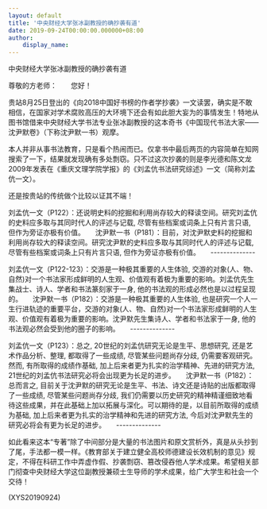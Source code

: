 ```yaml
---
layout: default
title: '中央财经大学张冰副教授的确抄袭有道'
date: 2019-09-24T00:00:00.000000+08:00
author:
    display_name: 
---
```


中央财经大学张冰副教授的确抄袭有道

尊敬的方老师：　　您好！

贵站8月25日登出的《向2018中国好书榜的作者学抄袭》一文读罢，确实是不敢相信，在国家对学术腐败高压的大环境下还会有如此胆大妄为的事情发生！特地从图书馆借来中央财经大学书法专业张冰副教授的这本奇书《中国现代书法大家——沈尹默卷》（下称沈尹默一书）观摩。

本人并非从事书法教育，只是看个热闹而已。仅拿书中最后两页的内容简单在知网搜索了一下，结果就发现确有多处剽窃。只不过这次抄袭的则是李光德和陈文龙2009年发表在《重庆文理学院学报》的《刘孟伉书法研究综述》一文（简称刘孟伉一文）。

还是按贵站的传统做个比较以证其不端！

刘孟伉一文（P122）：还说明史料的挖掘和利用尚存较大的释读空间。研究刘孟伉的史料应多取与其同时代人的评述与记载, 尽管有些档案或词条上只有片言只语, 但作为旁证亦极有价值。　　沈尹默一书（P181）：目前，对沈尹默史料的挖掘和利用尚存较大的释读空间。研究沈尹默的史料应多取与其同时代人的评述与记载, 尽管有些档案或词条上只有片言只语, 但作为旁证亦极有价值。　　--------------

刘孟伉一文（P122-123）：交游是一种极其重要的人生体验, 交游的对象(人、物、自然)对一个书法家形成鲜明的人生观、价值观有着极为重要的影响。刘孟伉先生集战士、诗人、学者和书法篆刻家于一身, 他的书法观的形成必然也是以过程呈现的。　　沈尹默一书（P182）：交游是一种极其重要的人生体验, 也是研究一个人一生行进轨迹的重要平台，交游的对象(人、物、自然)对一个书法家形成鲜明的人生观、价值观有着极为重要的影响。沈尹默先生集诗人、学者和书法家于一身, 他的书法观必然会受到他的圈子的影响。　　--------------

刘孟伉一文（P123）：总之, 20世纪的刘孟伉研究无论是生平、思想研究, 还是艺术作品分析、整理, 都取得了一些成绩, 尽管某些问题尚存分歧, 仍需要客观研究。然而, 有所取得的成绩作基础, 加上后来者更为扎实的治学精神、先进的研究方法, 21世纪的刘孟伉书法研究必将会出现更为长足的进步。　　沈尹默一书（P182）：总而言之, 目前关于沈尹默的研究无论是生平、书法、诗文还是诗贴的出版都取得了一些成绩, 尽管某些问题尚存分歧, 我们仍需要以历史研究的精神精谨细致地看待这些成果，并在此基础上加以拓展与深化。可以期待的是，以目前所取得的成绩为基础, 加上后来者更为扎实的治学精神和先进的研究方法, 今后对沈尹默先生的研究必将会有更为长足的进步。　　--------------

如此看来这本“专著”除了中间部分是大量的书法图片和原文赏析外，真是从头抄到了尾，手法都一模一样。《教育部关于建立健全高校师德建设长效机制的意见》规定，不得在科研工作中弄虚作假、抄袭剽窃、篡改侵吞他人学术成果。希望相关部门彻查中央财经大学这位副教授兼硕士生导师的学术成果，给广大学生和社会一个交待！

(XYS20190924)

